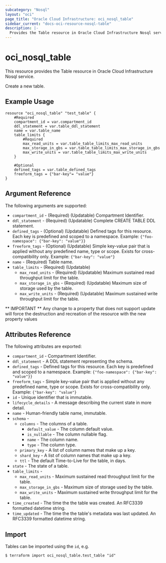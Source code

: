 ```yaml
---
subcategory: "Nosql"
layout: "oci"
page_title: "Oracle Cloud Infrastructure: oci_nosql_table"
sidebar_current: "docs-oci-resource-nosql-table"
description: |-
  Provides the Table resource in Oracle Cloud Infrastructure Nosql service
---
```


# oci_nosql_table
This resource provides the Table resource in Oracle Cloud Infrastructure Nosql service.

Create a new table.

## Example Usage

```hcl
resource "oci_nosql_table" "test_table" {
	#Required
	compartment_id = var.compartment_id
	ddl_statement = var.table_ddl_statement
	name = var.table_name
	table_limits {
		#Required
		max_read_units = var.table_table_limits_max_read_units
		max_storage_in_gbs = var.table_table_limits_max_storage_in_gbs
		max_write_units = var.table_table_limits_max_write_units
	}

	#Optional
	defined_tags = var.table_defined_tags
	freeform_tags = {"bar-key"= "value"}
}
```

## Argument Reference

The following arguments are supported:

* `compartment_id` - (Required) (Updatable) Compartment Identifier.
* `ddl_statement` - (Required) (Updatable) Complete CREATE TABLE DDL statement.
* `defined_tags` - (Optional) (Updatable) Defined tags for this resource. Each key is predefined and scoped to a namespace.  Example: `{"foo-namespace": {"bar-key": "value"}}` 
* `freeform_tags` - (Optional) (Updatable) Simple key-value pair that is applied without any predefined name, type or scope. Exists for cross-compatibility only. Example: `{"bar-key": "value"}` 
* `name` - (Required) Table name.
* `table_limits` - (Required) (Updatable) 
	* `max_read_units` - (Required) (Updatable) Maximum sustained read throughput limit for the table.
	* `max_storage_in_gbs` - (Required) (Updatable) Maximum size of storage used by the table.
	* `max_write_units` - (Required) (Updatable) Maximum sustained write throughput limit for the table.


** IMPORTANT **
Any change to a property that does not support update will force the destruction and recreation of the resource with the new property values

## Attributes Reference

The following attributes are exported:

* `compartment_id` - Compartment Identifier.
* `ddl_statement` - A DDL statement representing the schema.
* `defined_tags` - Defined tags for this resource. Each key is predefined and scoped to a namespace.  Example: `{"foo-namespace": {"bar-key": "value"}}` 
* `freeform_tags` - Simple key-value pair that is applied without any predefined name, type or scope. Exists for cross-compatibility only. Example: `{"bar-key": "value"}` 
* `id` - Unique identifier that is immutable.
* `lifecycle_details` - A message describing the current state in more detail. 
* `name` - Human-friendly table name, immutable.
* `schema` - 
	* `columns` - The columns of a table.
		* `default_value` - The column default value.
		* `is_nullable` - The column nullable flag.
		* `name` - The column name.
		* `type` - The column type.
	* `primary_key` - A list of column names that make up a key.
	* `shard_key` - A list of column names that make up a key.
	* `ttl` - The default Time-to-Live for the table, in days.
* `state` - The state of a table.
* `table_limits` - 
	* `max_read_units` - Maximum sustained read throughput limit for the table.
	* `max_storage_in_gbs` - Maximum size of storage used by the table.
	* `max_write_units` - Maximum sustained write throughput limit for the table.
* `time_created` - The time the the table was created. An RFC3339 formatted datetime string. 
* `time_updated` - The time the the table's metadata was last updated. An RFC3339 formatted datetime string. 

## Import

Tables can be imported using the `id`, e.g.

```
$ terraform import oci_nosql_table.test_table "id"
```

